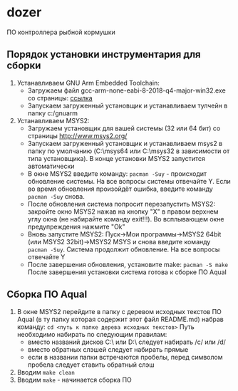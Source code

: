 # dozer
ПО контроллера рыбной кормушки
## Порядок установки инструментария для сборки
1. Устанавливаем GNU Arm Embedded Toolchain:
   - Загружаем файл gcc-arm-none-eabi-8-2018-q4-major-win32.exe со страницы: [ссылка](https://developer.arm.com/open-source/gnu-toolchain/gnu-rm/downloads)
   - Запускаем загруженный установщик и устанавливаем тулчейн в папку c:/gnuarm
2. Устанавливаем MSYS2:
   - Загружаем установщик для вашей системы (32 или 64 бит) со страницы http://www.msys2.org/
   - Запускаем загруженный установщик и устанавливаем msys2 в папку по умолчанию (C:\msys64 или C:\msys32 в зависимости от типа установщика). В конце установки MSYS2 запустится автоматически
   - В окне MSYS2 введите команду: `pacman -Suy` - происходит обновление системы. На все вопросы системы отвечайте Y. Если во время обновления произойдёт ошибка, введите команду `pacman -Suy` снова.
   - После обновления система попросит перезапустить MSYS2: закройте окно MSYS2 нажав на кнопку "X" в правом верхнем углу окна (не набирайте команду exit!!!). Во всплывающем окне предупреждения нажмите "Ok"
   - Вновь запустите MSYS2: Пуск->Мои программы->MSYS2 64bit (или MSYS2 32bit)->MSYS2 MSYS и снова введите команду `pacman -Suy`. Система продолжит обновление. На все вопросы отвечайте Y
   - После завершения обновления, установите make: `pacman -S make` После завершения установки система готова к сборке ПО Aqual
## Сборка ПО Aqual
1. В окне MSYS2 перейдите в папку с деревом исходных текстов ПО Aqual (в ту папку которая содержит этот файл README.md) набрав команду: `cd <путь к папке дерева исходных текстов>` Путь необходимо набирать по следующим правилам:
   - вместо названий дисков C:\ или D:\ следует набирать /c/ или /d/
   - вместо обратных слэшей следует набирать прямые
   - если в названии папки встречаются пробелы, перед символом пробела следует ставить обратный слэш
2. Вводим `make clean`
3. Вводим `make` - начинается сборка ПО
